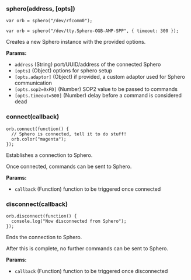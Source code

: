 ### sphero(address, [opts])

```
var orb = sphero("/dev/rfcomm0");

var orb = sphero("/dev/tty.Sphero-OGB-AMP-SPP", { timeout: 300 });
```

Creates a new Sphero instance with the provided options.

**Params:**

- `address` (String) port/UUID/address of the connected Sphero
- `[opts]` (Object) options for sphero setup
- `[opts.adaptor]` (Object) if provided, a custom adaptor used for Sphero communication
- `[opts.sop2=0xFD]` (Number) SOP2 value to be passed to commands
- `[opts.timeout=500]` (Number) delay before a command is considered dead

### connect(callback)

```
orb.connect(function() {
  // Sphero is connected, tell it to do stuff!
  orb.color("magenta");
});
```

Establishes a connection to Sphero.

Once connected, commands can be sent to Sphero.

**Params:**

- `callback` (Function) function to be triggered once connected

### disconnect(callback)

```
orb.disconnect(function() {
  console.log("Now disconnected from Sphero");
});
```

Ends the connection to Sphero.

After this is complete, no further commands can be sent to Sphero.

**Params:**

- `callback` (Function) function to be triggered once disconnected